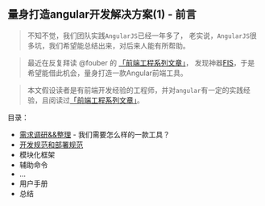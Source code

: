 ## 量身打造angular开发解决方案(1) - 前言

> 不知不觉，我们团队实践`AngularJS`已经一年多了， 老实说，`AngularJS`很多坑，我们希望能总结出来，对后来人能有所帮助。

> 最近在反复拜读 @fouber 的 [「前端工程系列文章」](https://github.com/fouber/blog)， 发现神器[FIS](http://fis.baidu.com/)，于是希望能借此机会，量身打造一款Angular前端工具。

> 本文假设读者是有前端开发经验的工程师，并对`angular`有一定的实践经验，且阅读过[「前端工程系列文章」](https://github.com/fouber/blog)。

目录：
- [需求调研&&整理](https://github.com/atian25/atian25.github.io/issues/9)  - 我们需要怎么样的一款工具？
- [开发规范和部署规范](https://github.com/atian25/atian25.github.io/issues/10)
- 模块化框架
- 辅助命令
- ...
- 用户手册
- 总结
